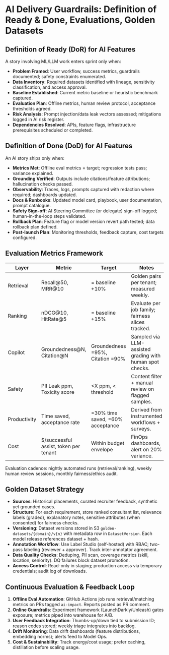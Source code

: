 # AI Delivery Guardrails: Definition of Ready & Done, Evaluations, Golden Datasets

## Definition of Ready (DoR) for AI Features

A story involving ML/LLM work enters sprint only when:
- **Problem Framed**: User workflow, success metrics, guardrails documented; safety constraints enumerated.
- **Data Inventory**: Required datasets identified with lineage, sensitivity classification, and access approval.
- **Baseline Established**: Current metric baseline or heuristic benchmark captured.
- **Evaluation Plan**: Offline metrics, human review protocol, acceptance thresholds agreed.
- **Risk Analysis**: Prompt injection/data leak vectors assessed; mitigations logged in AI risk register.
- **Dependencies Resolved**: APIs, feature flags, infrastructure prerequisites scheduled or completed.

## Definition of Done (DoD) for AI Features

An AI story ships only when:
- **Metrics Met**: Offline eval metrics = target; regression tests pass; variance explained.
- **Grounding Verified**: Outputs include citations/feature attributions; hallucination checks passed.
- **Observability**: Traces, logs, prompts captured with redaction where required; dashboards updated.
- **Docs & Runbooks**: Updated model card, playbook, user documentation, prompt catalogue.
- **Safety Sign-off**: AI Steering Committee (or delegate) sign-off logged; human-in-the-loop steps validated.
- **Rollback Plan**: Feature flag or model version revert path tested; data rollback plan defined.
- **Post-launch Plan**: Monitoring thresholds, feedback capture, cost targets configured.

## Evaluation Metrics Framework

| Layer | Metric | Target | Notes |
| --- | --- | --- | --- |
| Retrieval | Recall@50, MRR@10 | = baseline +10% | Golden pairs per tenant; measured weekly. |
| Ranking | nDCG@10, HitRate@5 | = baseline +15% | Evaluate per job family; fairness slices tracked. |
| Copilot | Groundedness@N, Citation@N | Groundedness =95%, Citation =90% | Sampled via LLM-assisted grading with human spot checks. |
| Safety | PII Leak ppm, Toxicity score | <X ppm, < threshold | Content filter + manual review on flagged samples. |
| Productivity | Time saved, acceptance rate | =30% time saved, =60% acceptance | Derived from instrumented workflows + surveys. |
| Cost | $/successful assist, token per tenant | Within budget envelope | FinOps dashboards, alert on 20% variance. |

Evaluation cadence: nightly automated runs (retrieval/ranking), weekly human review sessions, monthly fairness/ethics audit.

## Golden Dataset Strategy

- **Sources**: Historical placements, curated recruiter feedback, synthetic yet grounded cases.
- **Structure**: For each requirement, store ranked consultant list, relevance labels (graded), explanatory notes, sensitive attributes (when consented) for fairness checks.
- **Versioning**: Dataset versions stored in S3 `golden-datasets/{domain}/v{n}` with metadata row in `DatasetVersion`. Each model release references dataset + hash.
- **Annotation Workflow**: Use Label Studio (self-hosted) with RBAC; two-pass labeling (reviewer + approver). Track inter-annotator agreement.
- **Data Quality Checks**: Deduping, PII scan, coverage metrics (skill, location, seniority). DQ failures block dataset promotion.
- **Access Control**: Read-only in staging; production access via temporary credentials; audit log of downloads.

## Continuous Evaluation & Feedback Loop

1. **Offline Eval Automation**: GitHub Actions job runs retrieval/matching metrics on PRs tagged `ai-impact`. Reports posted as PR comment.
2. **Online Guardrails**: Experiment framework (LaunchDarkly/Unleash) gates exposure; metrics piped into warehouse for A/B.
3. **User Feedback Integration**: Thumbs-up/down tied to submission ID; reason codes stored; weekly triage integrates into backlog.
4. **Drift Monitoring**: Data drift dashboards (feature distributions, embedding norms); alerts feed to Model Ops.
5. **Cost & Sustainability**: Track energy/cost usage; prefer caching, distillation before scaling usage.

